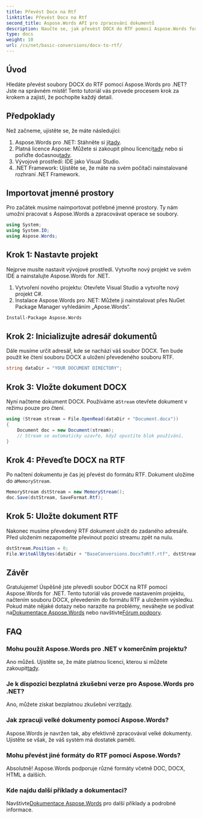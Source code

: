 ```yaml
---
title: Převést Docx na Rtf
linktitle: Převést Docx na Rtf
second_title: Aspose.Words API pro zpracování dokumentů
description: Naučte se, jak převést DOCX do RTF pomocí Aspose.Words for .NET pomocí tohoto podrobného průvodce. Ideální pro vývojáře, kteří hledají efektivní řešení.
type: docs
weight: 10
url: /cs/net/basic-conversions/docx-to-rtf/
---
```

## Úvod
Hledáte převést soubory DOCX do RTF pomocí Aspose.Words pro .NET? Jste na správném místě! Tento tutoriál vás provede procesem krok za krokem a zajistí, že pochopíte každý detail.

## Předpoklady

Než začneme, ujistěte se, že máte následující:

1.  Aspose.Words pro .NET: Stáhněte si ji[tady](https://releases.aspose.com/words/net/).
2.  Platná licence Aspose: Můžete si zakoupit plnou licenci[tady](https://purchase.aspose.com/buy) nebo si pořiďte dočasnou[tady](https://purchase.aspose.com/temporary-license/).
3. Vývojové prostředí: IDE jako Visual Studio.
4. .NET Framework: Ujistěte se, že máte na svém počítači nainstalované rozhraní .NET Framework.

## Importovat jmenné prostory

Pro začátek musíme naimportovat potřebné jmenné prostory. Ty nám umožní pracovat s Aspose.Words a zpracovávat operace se soubory.
```csharp
using System;
using System.IO;
using Aspose.Words;
```

## Krok 1: Nastavte projekt

Nejprve musíte nastavit vývojové prostředí. Vytvořte nový projekt ve svém IDE a nainstalujte Aspose.Words for .NET.

1. Vytvoření nového projektu: Otevřete Visual Studio a vytvořte nový projekt C#.
2. Instalace Aspose.Words pro .NET: Můžete ji nainstalovat přes NuGet Package Manager vyhledáním „Apose.Words“.

```sh
Install-Package Aspose.Words
```

## Krok 2: Inicializujte adresář dokumentů

Dále musíme určit adresář, kde se nachází váš soubor DOCX. Ten bude použit ke čtení souboru DOCX a uložení převedeného souboru RTF.

```csharp
string dataDir = "YOUR DOCUMENT DIRECTORY";
```

## Krok 3: Vložte dokument DOCX

 Nyní načteme dokument DOCX. Používáme a`Stream` otevřete dokument v režimu pouze pro čtení.

```csharp
using (Stream stream = File.OpenRead(dataDir + "Document.docx"))
{
    Document doc = new Document(stream);
    // Stream se automaticky uzavře, když opustíte blok používání.
}
```

## Krok 4: Převeďte DOCX na RTF

Po načtení dokumentu je čas jej převést do formátu RTF. Dokument uložíme do a`MemoryStream`.

```csharp
MemoryStream dstStream = new MemoryStream();
doc.Save(dstStream, SaveFormat.Rtf);
```

## Krok 5: Uložte dokument RTF

Nakonec musíme převedený RTF dokument uložit do zadaného adresáře. Před uložením nezapomeňte převinout pozici streamu zpět na nulu.

```csharp
dstStream.Position = 0;
File.WriteAllBytes(dataDir + "BaseConversions.DocxToRtf.rtf", dstStream.ToArray());
```

## Závěr

 Gratulujeme! Úspěšně jste převedli soubor DOCX na RTF pomocí Aspose.Words for .NET. Tento tutoriál vás provede nastavením projektu, načtením souboru DOCX, převedením do formátu RTF a uložením výsledku. Pokud máte nějaké dotazy nebo narazíte na problémy, neváhejte se podívat na[Dokumentace Aspose.Words](https://reference.aspose.com/words/net/) nebo navštivte[Fórum podpory](https://forum.aspose.com/c/words/8).

## FAQ

### Mohu použít Aspose.Words pro .NET v komerčním projektu?
 Ano můžeš. Ujistěte se, že máte platnou licenci, kterou si můžete zakoupit[tady](https://purchase.aspose.com/buy).

### Je k dispozici bezplatná zkušební verze pro Aspose.Words pro .NET?
 Ano, můžete získat bezplatnou zkušební verzi[tady](https://releases.aspose.com/).

### Jak zpracuji velké dokumenty pomocí Aspose.Words?
Aspose.Words je navržen tak, aby efektivně zpracovával velké dokumenty. Ujistěte se však, že váš systém má dostatek paměti.

### Mohu převést jiné formáty do RTF pomocí Aspose.Words?
Absolutně! Aspose.Words podporuje různé formáty včetně DOC, DOCX, HTML a dalších.

### Kde najdu další příklady a dokumentaci?
 Navštivte[Dokumentace Aspose.Words](https://reference.aspose.com/words/net/) pro další příklady a podrobné informace.